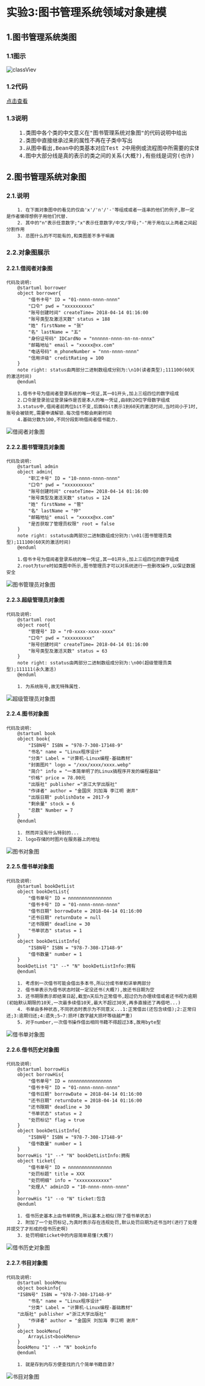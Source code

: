 # 实验3:图书管理系统领域对象建模
## 1.图书管理系统类图
### 1.1图示
![classViev](../out/test3/classView/classView.png)
### 1.2代码
[点击查看](classView.pu)
### 1.3说明
<pre>
    1.类图中各个类的中文意义在"图书管理系统对象图"的代码说明中给出
    2.类图中直接继承过来的属性不再在子类中写出
    3.从图中看出,Bean中的类基本对应Test 2中用例或流程图中所需要的实体,service中的类对应于其中涉及到的操作所需的方法
    4.图中大部分线是真的表示的类之间的关系(大概?),有些线是词穷(也许)
</pre>

## 2.图书管理系统对象图
### 2.1.说明
~~~
    1. 在下面对象图中的看见的仅由'x'/'n'/'-'等组成或者一连串的他们的例子,那一定是作者懒得想例子用他们代替.
    2. 其中的"n"表示任意数字;"x"表示任意数字/中文/字母;"-"用于用在以上两者之间起分割作用
    3. 总图什么的不可能有的,和类图差不多干嘛画
~~~
### 2.2.对象图展示
#### 2.2.1.借阅者对象图
~~~
代码及说明:
    @startuml borrower
    object borrower{
        "借书卡号" ID = "01-nnnn-nnnn-nnnn"
        "口令" pwd = "xxxxxxxxxx"
        "账号创建时间" createTime= 2018-04-14 01:16:00
        "账号类型及激活天数" status = 188
        "姓" firstName = "张"
        "名" lastName = "五"
        "身份证号码" IDCardNo = "nnnnnn-nnnn-nn-nn-nnnx"
        "邮箱地址" email = "xxxxx@xx.com"
        "电话号码" m_phoneNumber = "nnn-nnnn-nnnn"
        "信用评级" creditRating = 100
    }
    note right: status由两部分二进制数组成分别为:\n10(读者类型);111100(60天的激活时间)
    @enduml

    1.借书卡号为借阅者登录系统的唯一凭证,其一01开头,加上三组四位的数字组成
    2.口令是登录验证登录操作是否是本人的唯一凭证,由8到20位字母数字组成
    3.status中,借阅者前两位bit不变,后面6bit表示1到60天的激活时间,当时间小于1时,账号会被锁死,需要申请解锁.每次借书都会刷新时间
    4.基础分数为100,不同分段影响借阅者借书能力.
~~~
![借阅者对象图](../out/test3/objectView/borrower.png)
#### 2.2.2.图书管理员对象图
~~~
代码及说明:
    @startuml admin
    object admin{
        "职工卡号" ID = "10-nnnn-nnnn-nnnn"
        "口令" pwd = "xxxxxxxxxx"
        "账号创建时间" createTime= 2018-04-14 01:16:00
        "账号类型及激活天数" status = 124
        "姓" firstName = "管"
        "名" lastName = "仲"
        "邮箱地址" email = "xxxxx@xx.com"
        "是否获取了管理员权限" root = false
    }
    note right: sstatus由两部分二进制数组成分别为:\n01(图书管理员类型);111100(60天的激活时间)
    @enduml

    1.借书卡号为借阅者登录系统的唯一凭证,其一01开头,加上三组四位的数字组成
    2.root为ture时如类图中所示,图书管理员才可以对系统进行一些删改操作,以保证数据安全
~~~
![图书管理员对象图](../out/test3/objectView/admin.png)
#### 2.2.3.超级管理员对象图
~~~
代码及说明:
    @startuml root
    object root{
        "管理号" ID = "r0-xxxx-xxxx-xxxx"
        "口令" pwd = "xxxxxxxxxx"
        "账号创建时间" createTime= 2018-04-14 01:16:00
        "账号类型及激活天数" status = 63
    }
    note right: sstatus由两部分二进制数组成分别为:\n00(超级管理员类型);111111(永久激活)
    @enduml
    
    1. 为系统账号,故无特殊属性.
~~~
![超级管理员对象图](../out/test3/objectView/root.png)
#### 2.2.4.图书对象图
~~~
代码及说明:
    @startuml book
    object book{
        "ISBN号" ISBN = "978-7-308-17148-9"
        "书名" name = "Linux程序设计"
        "分类" Label = "计算机-Linux编程-基础教材"
        "封面图片" logo = "/xxx/xxxx/xxxx.webp"
        "简介" info = "一本简单明了的Linux搞程序开发的编程基础"
        "价格" price = 78.00元
        "出版社" publisher ="浙江大学出版社"
        "作译者" author = "金国庆 刘加海 李江明 谢井"
        "出版日期" publishDate = 2017-9
        "剩余量" stock = 6
        "总数" Number = 7
    }
    @enduml

    1. 然而并没有什么特别的...
    2. logo存储的时图片在服务器上的地址
~~~
![图书对象图](../out/test3/objectView/book.png)
#### 2.2.5.借书单对象图
~~~
代码及说明:
    @startuml bookDetList
    object bookDetList{
        "借书单号" ID = nnnnnnnnnnnnnnnn
        "借书卡号" ID = "01-nnnn-nnnn-nnnn"
        "借书日期" borrowDate = 2018-04-14 01:16:00
        "还书日期" returnDate = null
        "还书限期" deadline = 30
        "书单状态" status = 1
    }
    object bookDetListInfo{
        "ISBN号" ISBN = "978-7-308-17148-9"
        "借书数量" number = 1
    }
    bookDetList "1" --* "N" bookDetListInfo:拥有
    @enduml

    1. 考虑到一次借书可能会借出多本书,所以分成书单和详单两部分
    2. 借书单表示为借书状态时就一定没还书(大概?),故还书日期为空
    3. 还书期限表示即结束日起,截至n天后为正常借书,超过仍为办理续借或者还书视为逾期
(初始默认期限的10天,一次最多续借10天,最大不超过30天,再多直接还了再借吧...)
    4. 书单由多种状态,不同状态时表示为不同意义...1:正常借出(还包含续借);2:正常归还;3:逾期归还;4:遗失;5~7:损坏(数字越大损坏等级越严重)
    5. 对于number,一次借书操作借出相同书籍不得超过3本,故用byte型
~~~
![借书单对象图](../out/test3/objectView/bookDetList.png)
#### 2.2.6.借书历史对象图
~~~
代码及说明:
    @startuml borrowHis
    object borrowHis{
        "借书单号" ID = nnnnnnnnnnnnnnnn
        "借书卡号" ID = "01-nnnn-nnnn-nnnn"
        "借书日期" borrowDate = 2018-04-14 01:16:00
        "还书日期" returnDate = 2018-04-14 01:16:00
        "还书限期" deadline = 30
        "书单状态" status = 2
        "处罚标记" flag = true
    }
    object bookDetListInfo{
        "ISBN号" ISBN = "978-7-308-17148-9"
        "借书数量" number = 1
    }
    borrowHis "1" --* "N" bookDetListInfo:拥有
    object ticket{
        "借书单号" ID = nnnnnnnnnnnnnnnn
        "处罚标题" title = XXX
        "处罚明细" info = "xxxxxxxxxxxx"
        "处理人" adminID = "10-nnnn-nnnn-nnnn"
    }
    borrowHis "1" --o "N" ticket:包含
    @enduml

    1. 借书历史基本上由书单转换,所以基本上相似(除了借书单状态)
    2. 附加了一个处罚标记,为真时表示存在违规处罚,默认处罚日期为还书当时(进行了处理并提交了才形成的借书历史啊)
    3. 处罚明细ticket中的内容简单易懂(大概?)
~~~
![借书历史对象图](../out/test3/objectView/borrowHis.png)
#### 2.2.7.书目对象图
~~~
代码及说明:
    @startuml bookMenu
    object bookinfo{
    "ISBN号" ISBN = "978-7-308-17148-9"
        "书名" name = "Linux程序设计"
        "分类" Label = "计算机-Linux编程-基础教材"
    "出版社" publisher ="浙江大学出版社"
        "作译者" author = "金国庆 刘加海 李江明 谢井"
    }
    object bookMenu{
        ArrayList<bookMenu>
    }
    bookMenu "1" --* "N" bookinfo
    @enduml

    1. 就是存到内存方便查找的几个简单书籍目录?
~~~
![书目对象图](../out/test3/objectView/bookMenu.png)
